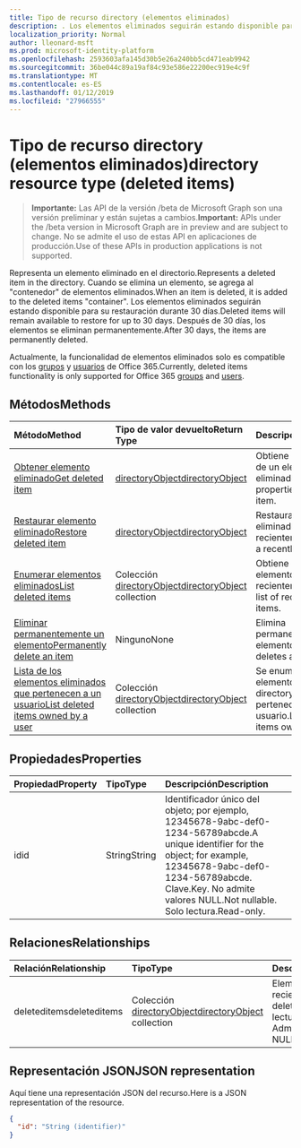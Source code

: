 ```yaml
---
title: Tipo de recurso directory (elementos eliminados)
description: . Los elementos eliminados seguirán estando disponible para su restauración durante 30 días. Después de 30 días, los elementos se eliminan permanentemente.
localization_priority: Normal
author: lleonard-msft
ms.prod: microsoft-identity-platform
ms.openlocfilehash: 2593603afa145d30b5e26a240bb5cd471eab9942
ms.sourcegitcommit: 36be044c89a19af84c93e586e22200ec919e4c9f
ms.translationtype: MT
ms.contentlocale: es-ES
ms.lasthandoff: 01/12/2019
ms.locfileid: "27966555"
---
```

# <a name="directory-resource-type-deleted-items"></a><span data-ttu-id="fd8cb-105">Tipo de recurso directory (elementos eliminados)</span><span class="sxs-lookup"><span data-stu-id="fd8cb-105">directory resource type (deleted items)</span></span>

> <span data-ttu-id="fd8cb-106">**Importante:** Las API de la versión /beta de Microsoft Graph son una versión preliminar y están sujetas a cambios.</span><span class="sxs-lookup"><span data-stu-id="fd8cb-106">**Important:** APIs under the /beta version in Microsoft Graph are in preview and are subject to change.</span></span> <span data-ttu-id="fd8cb-107">No se admite el uso de estas API en aplicaciones de producción.</span><span class="sxs-lookup"><span data-stu-id="fd8cb-107">Use of these APIs in production applications is not supported.</span></span>

<span data-ttu-id="fd8cb-108">Representa un elemento eliminado en el directorio.</span><span class="sxs-lookup"><span data-stu-id="fd8cb-108">Represents a deleted item in the directory.</span></span> <span data-ttu-id="fd8cb-109">Cuando se elimina un elemento, se agrega al "contenedor" de elementos eliminados.</span><span class="sxs-lookup"><span data-stu-id="fd8cb-109">When an item is deleted, it is added to the deleted items "container".</span></span> <span data-ttu-id="fd8cb-110">Los elementos eliminados seguirán estando disponible para su restauración durante 30 días.</span><span class="sxs-lookup"><span data-stu-id="fd8cb-110">Deleted items will remain available to restore for up to 30 days.</span></span> <span data-ttu-id="fd8cb-111">Después de 30 días, los elementos se eliminan permanentemente.</span><span class="sxs-lookup"><span data-stu-id="fd8cb-111">After 30 days, the items are permanently deleted.</span></span>

<span data-ttu-id="fd8cb-112">Actualmente, la funcionalidad de elementos eliminados solo es compatible con los [grupos](group.md) y [usuarios](users.md) de Office 365.</span><span class="sxs-lookup"><span data-stu-id="fd8cb-112">Currently, deleted items functionality is only supported for Office 365 [groups](group.md) and [users](users.md).</span></span>

## <a name="methods"></a><span data-ttu-id="fd8cb-113">Métodos</span><span class="sxs-lookup"><span data-stu-id="fd8cb-113">Methods</span></span>

| <span data-ttu-id="fd8cb-114">Método</span><span class="sxs-lookup"><span data-stu-id="fd8cb-114">Method</span></span>         | <span data-ttu-id="fd8cb-115">Tipo de valor devuelto</span><span class="sxs-lookup"><span data-stu-id="fd8cb-115">Return Type</span></span> | <span data-ttu-id="fd8cb-116">Descripción</span><span class="sxs-lookup"><span data-stu-id="fd8cb-116">Description</span></span> |
|:---------------|:------------|:------------|
|[<span data-ttu-id="fd8cb-117">Obtener elemento eliminado</span><span class="sxs-lookup"><span data-stu-id="fd8cb-117">Get deleted item</span></span>](../api/directory-deleteditems-get.md) | [<span data-ttu-id="fd8cb-118">directoryObject</span><span class="sxs-lookup"><span data-stu-id="fd8cb-118">directoryObject</span></span>](directoryobject.md) | <span data-ttu-id="fd8cb-119">Obtiene las propiedades de un elemento eliminado.</span><span class="sxs-lookup"><span data-stu-id="fd8cb-119">Gets the properties of a deleted item.</span></span> |
|[<span data-ttu-id="fd8cb-120">Restaurar elemento eliminado</span><span class="sxs-lookup"><span data-stu-id="fd8cb-120">Restore deleted item</span></span>](../api/directory-deleteditems-restore.md) |[<span data-ttu-id="fd8cb-121">directoryObject</span><span class="sxs-lookup"><span data-stu-id="fd8cb-121">directoryObject</span></span>](directoryobject.md)| <span data-ttu-id="fd8cb-122">Restaura un elemento eliminado recientemente.</span><span class="sxs-lookup"><span data-stu-id="fd8cb-122">Restores a recently deleted item.</span></span> |
|[<span data-ttu-id="fd8cb-123">Enumerar elementos eliminados</span><span class="sxs-lookup"><span data-stu-id="fd8cb-123">List deleted items</span></span>](../api/directory-deleteditems-list.md) |<span data-ttu-id="fd8cb-124">Colección [directoryObject](directoryobject.md)</span><span class="sxs-lookup"><span data-stu-id="fd8cb-124">[directoryObject](directoryobject.md) collection</span></span>| <span data-ttu-id="fd8cb-125">Obtiene una lista de elementos eliminados recientemente.</span><span class="sxs-lookup"><span data-stu-id="fd8cb-125">Gets a list of recently deleted items.</span></span> |
|[<span data-ttu-id="fd8cb-126">Eliminar permanentemente un elemento</span><span class="sxs-lookup"><span data-stu-id="fd8cb-126">Permanently delete an item</span></span>](../api/directory-deleteditems-delete.md) | <span data-ttu-id="fd8cb-127">Ninguno</span><span class="sxs-lookup"><span data-stu-id="fd8cb-127">None</span></span> | <span data-ttu-id="fd8cb-128">Elimina permanentemente un elemento.</span><span class="sxs-lookup"><span data-stu-id="fd8cb-128">Permanently deletes an item.</span></span> |
|[<span data-ttu-id="fd8cb-129">Lista de los elementos eliminados que pertenecen a un usuario</span><span class="sxs-lookup"><span data-stu-id="fd8cb-129">List deleted items owned by a user</span></span>](../api/directory-deleteditems-user-owned.md) | <span data-ttu-id="fd8cb-130">Colección [directoryObject](directoryobject.md)</span><span class="sxs-lookup"><span data-stu-id="fd8cb-130">[directoryObject](directoryobject.md) collection</span></span> | <span data-ttu-id="fd8cb-131">Se enumeran los elementos de Active directory que pertenecen a un usuario.</span><span class="sxs-lookup"><span data-stu-id="fd8cb-131">Lists directory items owned by a user.</span></span> |

## <a name="properties"></a><span data-ttu-id="fd8cb-132">Propiedades</span><span class="sxs-lookup"><span data-stu-id="fd8cb-132">Properties</span></span>
| <span data-ttu-id="fd8cb-133">Propiedad</span><span class="sxs-lookup"><span data-stu-id="fd8cb-133">Property</span></span>   | <span data-ttu-id="fd8cb-134">Tipo</span><span class="sxs-lookup"><span data-stu-id="fd8cb-134">Type</span></span> |<span data-ttu-id="fd8cb-135">Descripción</span><span class="sxs-lookup"><span data-stu-id="fd8cb-135">Description</span></span>|
|:---------------|:--------|:----------|
|<span data-ttu-id="fd8cb-136">id</span><span class="sxs-lookup"><span data-stu-id="fd8cb-136">id</span></span>|<span data-ttu-id="fd8cb-137">String</span><span class="sxs-lookup"><span data-stu-id="fd8cb-137">String</span></span>| <span data-ttu-id="fd8cb-138">Identificador único del objeto; por ejemplo, 12345678-9abc-def0-1234-56789abcde.</span><span class="sxs-lookup"><span data-stu-id="fd8cb-138">A unique identifier for the object; for example, 12345678-9abc-def0-1234-56789abcde.</span></span> <span data-ttu-id="fd8cb-139">Clave.</span><span class="sxs-lookup"><span data-stu-id="fd8cb-139">Key.</span></span> <span data-ttu-id="fd8cb-140">No admite valores NULL.</span><span class="sxs-lookup"><span data-stu-id="fd8cb-140">Not nullable.</span></span> <span data-ttu-id="fd8cb-141">Solo lectura.</span><span class="sxs-lookup"><span data-stu-id="fd8cb-141">Read-only.</span></span>|

## <a name="relationships"></a><span data-ttu-id="fd8cb-142">Relaciones</span><span class="sxs-lookup"><span data-stu-id="fd8cb-142">Relationships</span></span>
| <span data-ttu-id="fd8cb-143">Relación</span><span class="sxs-lookup"><span data-stu-id="fd8cb-143">Relationship</span></span> | <span data-ttu-id="fd8cb-144">Tipo</span><span class="sxs-lookup"><span data-stu-id="fd8cb-144">Type</span></span>   |<span data-ttu-id="fd8cb-145">Descripción</span><span class="sxs-lookup"><span data-stu-id="fd8cb-145">Description</span></span>|
|:---------------|:--------|:----------|
|<span data-ttu-id="fd8cb-146">deleteditems</span><span class="sxs-lookup"><span data-stu-id="fd8cb-146">deleteditems</span></span>|<span data-ttu-id="fd8cb-147">Colección [directoryObject](directoryobject.md)</span><span class="sxs-lookup"><span data-stu-id="fd8cb-147">[directoryObject](directoryobject.md) collection</span></span>| <span data-ttu-id="fd8cb-148">Elementos eliminados recientemente</span><span class="sxs-lookup"><span data-stu-id="fd8cb-148">Recently deleted items.</span></span> <span data-ttu-id="fd8cb-149">Solo lectura.</span><span class="sxs-lookup"><span data-stu-id="fd8cb-149">Read-only.</span></span> <span data-ttu-id="fd8cb-150">Admite valores NULL.</span><span class="sxs-lookup"><span data-stu-id="fd8cb-150">Nullable.</span></span>|

## <a name="json-representation"></a><span data-ttu-id="fd8cb-151">Representación JSON</span><span class="sxs-lookup"><span data-stu-id="fd8cb-151">JSON representation</span></span>
<span data-ttu-id="fd8cb-152">Aquí tiene una representación JSON del recurso.</span><span class="sxs-lookup"><span data-stu-id="fd8cb-152">Here is a JSON representation of the resource.</span></span>

<!-- {
  "blockType": "resource",
  "optionalProperties": [

  ],
  "@odata.type": "microsoft.graph.directory"
}-->

```json
{
  "id": "String (identifier)"
}
```

<!-- uuid: 8fcb5dbc-d5aa-4681-8e31-b001d5168d79
2015-10-25 14:57:30 UTC -->
<!-- {
  "type": "#page.annotation",
  "description": "directory resource",
  "keywords": "",
  "section": "documentation",
  "tocPath": ""
}-->
